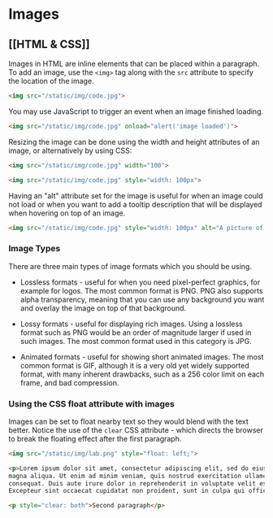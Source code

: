 # Images
[[HTML & CSS]]
---

Images in HTML are inline elements that can be placed within a paragraph. To add an image, use the `<img>` tag along with the `src` attribute to specify the location of the image.

```html
<img src="/static/img/code.jpg">
```

You may use JavaScript to trigger an event when an image finished loading.

```html
<img src="/static/img/code.jpg" onload="alert('image loaded')">
```

Resizing the image can be done using the width and height attributes of an image, or alternatively by using CSS:

```html
<img src="/static/img/code.jpg" width="100">

<img src="/static/img/code.jpg" style="width: 100px">
```

Having an "alt" attribute set for the image is useful for when an image could not load or when you want to add a tooltip description that will be displayed when hovering on top of an image.

```html
<img src="/static/img/code.jpg" style="width: 100px" alt="A picture of some code">
```

### Image Types

There are three main types of image formats which you should be using.

-   Lossless formats - useful for when you need pixel-perfect graphics, for example for logos. The most common format is PNG. PNG also supports alpha transparency, meaning that you can use any background you want and overlay the image on top of that background.
-   Lossy formats - useful for displaying rich images. Using a lossless format such as PNG would be an order of magnitude larger if used in such images. The most common format used in this category is JPG.  
    
-   Animated formats - useful for showing short animated images. The most common format is GIF, although it is a very old yet widely supported format, with many inherent drawbacks, such as a 256 color limit on each frame, and bad compression.

### Using the CSS float attribute with images

Images can be set to float nearby text so they would blend with the text better. Notice the use of the `clear` CSS attribute - which directs the browser to break the floating effect after the first paragraph.

```html
<img src="/static/img/lab.png" style="float: left;">

<p>Lorem ipsum dolor sit amet, consectetur adipiscing elit, sed do eiusmod tempor incididunt ut labore et dolore 
magna aliqua. Ut enim ad minim veniam, quis nostrud exercitation ullamco laboris nisi ut aliquip ex ea commodo 
consequat. Duis aute irure dolor in reprehenderit in voluptate velit esse cillum dolore eu fugiat nulla pariatur. 
Excepteur sint occaecat cupidatat non proident, sunt in culpa qui officia deserunt mollit anim id est laborum.</p>

<p style="clear: both">Second paragraph</p>
```